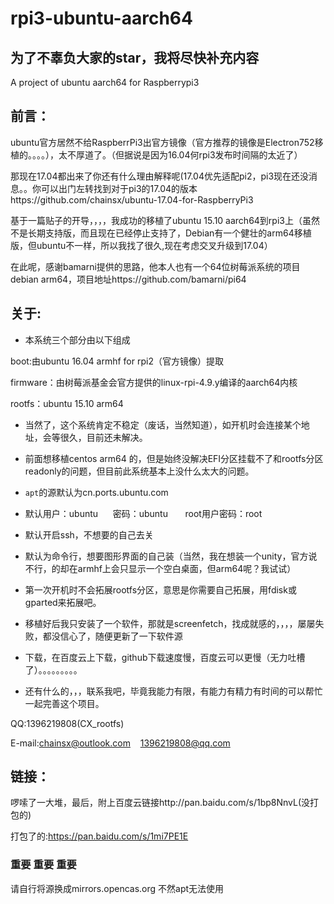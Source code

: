 # rpi3-ubuntu-aarch64

## 为了不辜负大家的star，我将尽快补充内容

A project of ubuntu aarch64 for Raspberrypi3

## 前言：

ubuntu官方居然不给RaspberrPi3出官方镜像（官方推荐的镜像是Electron752移植的。。。。），太不厚道了。（但据说是因为16.04何rpi3发布时间隔的太近了）

那现在17.04都出来了你还有什么理由解释呢(17.04优先适配pi2，pi3现在还没消息。。你可以出门左转找到对于pi3的17.04的版本https://github.com/chainsx/ubuntu-17.04-for-RaspberryPi3

基于一篇贴子的开导，，，，我成功的移植了ubuntu 15.10 aarch64到rpi3上（虽然不是长期支持版，而且现在已经停止支持了，Debian有一个健壮的arm64移植版，但ubuntu不一样，所以我找了很久,现在考虑交叉升级到17.04）

在此呢，感谢bamarni提供的思路，他本人也有一个64位树莓派系统的项目debian arm64，项目地址https://github.com/bamarni/pi64

## 关于:

* 本系统三个部分由以下组成

boot:由ubuntu 16.04 armhf for rpi2（官方镜像）提取

firmware：由树莓派基金会官方提供的linux-rpi-4.9.y编译的aarch64内核

rootfs：ubuntu 15.10 arm64

* 当然了，这个系统肯定不稳定（废话，当然知道），如开机时会连接某个地址，会等很久，目前还未解决。

* 前面想移植centos arm64 的，但是始终没解决EFI分区挂载不了和rootfs分区readonly的问题，但目前此系统基本上没什么太大的问题。

* `apt`的源默认为cn.ports.ubuntu.com

* 默认用户：ubuntu      密码：ubuntu       root用户密码：root      

* 默认开启ssh，不想要的自己去关

* 默认为命令行，想要图形界面的自己装（当然，我在想装一个unity，官方说不行，的却在armhf上会只显示一个空白桌面，但arm64呢？我试试）

* 第一次开机时不会拓展rootfs分区，意思是你需要自己拓展，用fdisk或gparted来拓展吧。

* 移植好后我只安装了一个软件，那就是screenfetch，找成就感的，，，，屡屡失败，都没信心了，随便更新了一下软件源

* 下载，在百度云上下载，github下载速度慢，百度云可以更慢（无力吐槽了）。。。。。。。。。

* 还有什么的，，，联系我吧，毕竟我能力有限，有能力有精力有时间的可以帮忙一起完善这个项目。

QQ:1396219808(CX_rootfs)

E-mail:chainsx@outlook.com    1396219808@qq.com

## 链接：

啰嗦了一大堆，最后，附上百度云链接http://pan.baidu.com/s/1bp8NnvL(没打包的)

打包了的:https://pan.baidu.com/s/1mi7PE1E

### 重要 重要 重要
请自行将源换成mirrors.opencas.org
不然apt无法使用
